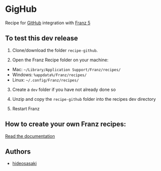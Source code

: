 # GigHub
Recipe for [GitHub](https://github.com) integration with [Franz 5](http://meetfranz.com)

## To test this dev release

1. Clone/download the folder `recipe-github`.

2. Open the Franz Recipe folder on your machine:
  * Mac: `~/Library/Application Support/Franz/recipes/`
  * Windows: `%appdata%/Franz/recipes/`
  * Linux: `~/.config/Franz/recipes/`

3. Create a `dev` folder if you have not already done so

3. Unzip and copy the `recipe-github` folder into the recipes dev directory

4. Restart Franz

## How to create your own Franz recipes:
[Read the documentation](https://github.com/meetfranz/plugins)

## Authors
  * [hideosasaki](https://github.com/hideosasaki)
